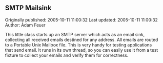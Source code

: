 ## SMTP Mailsink

Originally published: 2005-10-11 11:00:32
Last updated: 2005-10-11 11:00:32
Author: Adam Feuer

This little class starts up an SMTP server which acts as an email sink, collecting all received emails destined for any address. All emails are routed to a Portable Unix Mailbox file. This is very handy for testing applications that send email. It runs in its own thread, so you can easily use it from a test fixture to collect your emails and verify them for correctness.